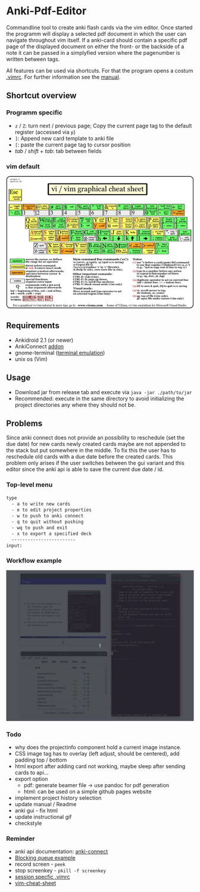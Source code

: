 # Anki-Pdf-Editor
Commandline tool to create anki flash cards via the vim editor. Once started the programm will display a selected pdf document in which the user can navigate throughout vim itself. If a anki-card should contain a specific pdf page of the displayed document on either the front- or the backside of a note it can be passed in a simplyfied version where the pagenumber is written between tags. 

All features can be used via shortcuts. For that the program opens a costum [.vimrc](./editor/src/main/resources/com/dermacon/ankipdfeditor/.vimrc). For further information see the [manual](./otherDocs/manual-tex/manual.pdf).

## Shortcut overview

### Programm specific
* `z` / `Z`: turn next / previous page; Copy the current page tag to the default register (accessed via `p`)
* `]`: Append new card template to anki file
* `[`: paste the current page tag to cursor position
* *tab* / *shift* + *tab*: tab between fields

### vim default 
![vim-cheat-sheet](./otherDocs/manual-tex/img/vim-cheat-sheet.jpg)

## Requirements
* Ankidroid 2.1 (or newer)
* AnkiConnect [addon](https://ankiweb.net/shared/info/2055492159)
* gnome-terminal ([terminal emulation](https://askubuntu.com/questions/684180/how-to-reinstall-gnome-terminal))
* unix os (Vim)

## Usage
* Download jar from release tab and execute via `java -jar ./path/to/jar`
* Recommended: execute in the same directory to avoid initializing the project directories any where they should not be. 

## Problems
Since anki connect does not provide an possibility to reschedule (set the due date) for new cards newly created cards maybe are not appended to the stack but put somewhere in the middle. To fix this the user has to reschedule old cards with a due date before the created cards. This problem only arises if the user switches between the gui variant and this editor since the anki api is able to save the current due date / id. 

### Top-level menu
```
type
  - a to write new cards
  - e to edit project properties
  - w to push to anki connect
  - q to quit without pushing
  - wq to push and exit
  - x to export a specified deck
  ------------------------
input: 
```

### Workflow example
![addNewCard](./otherDocs/instructional-gifs/addCard.gif)

### Todo
* why does the projectinfo component hold a current image instance.
* CSS image tag has to overlay (left adjust, should be centered), add padding top / bottom
* html export after adding card not working, maybe sleep after sending cards to api...
* export option
    - pdf: generate beamer file -> use pandoc for pdf generation
    - html: can be used on a simple github pages website
* implement project history selection
* update manual / Readme
* anki gui - fix html 
* update instructional gif
* checkstyle

### Reminder
* anki api documentation: [anki-connect](https://foosoft.net/projects/anki-connect/)
* [Blocking queue example](https://www.mkyong.com/java/java-blockingqueue-examples/)
* record screen - `peek`
* stop screenkey - `pkill -f screenkey`
* [session specfic .vimrc](https://superuser.com/questions/489930/using-a-session-specific-vimrc)
* [vim-cheat-sheet](https://www.slideshare.net/alfrescoqa/vivimcheatsheetpdf)

